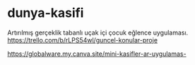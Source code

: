 # dunya-kasifi
Artırılmış gerçeklik tabanlı uçak içi çocuk eğlence uygulaması.
https://trello.com/b/rLPS54wl/guncel-konular-proje

https://globalware.my.canva.site/mini-kasifler-ar-uygulamas-
